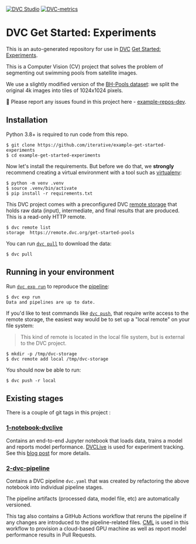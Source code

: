 [![DVC Studio](https://img.shields.io/badge/-Open_in_Studio-grey.svg?style=flat-square&logo=dvc)](https://studio.iterative.ai/team/Iterative/projects/example-get-started-experiments-y8toqd433r) 
[![DVC-metrics](https://img.shields.io/badge/dynamic/json?style=flat-square&colorA=grey&colorB=F46737&label=Dice%20Metric&url=https://github.com/iterative/example-get-started-experiments/raw/main/dvclive/metrics.json&query=dice_multi)](https://github.com/iterative/example-get-started-experiments/raw/main/dvclive/metrics.json)

# DVC Get Started: Experiments

This is an auto-generated repository for use in [DVC](https://dvc.org)
[Get Started: Experiments](https://dvc.org/doc/start/experiment-management).

This is a Computer Vision (CV) project that solves the problem of segmenting out 
swimming pools from satellite images. 

We use a slightly modified version of the [BH-Pools dataset](http://patreo.dcc.ufmg.br/2020/07/29/bh-pools-watertanks-datasets/):
we split the original 4k images into tiles of 1024x1024 pixels.


🐛 Please report any issues found in this project here -
[example-repos-dev](https://github.com/iterative/example-repos-dev).

## Installation

Python 3.8+ is required to run code from this repo.

```console
$ git clone https://github.com/iterative/example-get-started-experiments
$ cd example-get-started-experiments
```

Now let's install the requirements. But before we do that, we **strongly**
recommend creating a virtual environment with a tool such as
[virtualenv](https://virtualenv.pypa.io/en/stable/):

```console
$ python -m venv .venv
$ source .venv/bin/activate
$ pip install -r requirements.txt
```

This DVC project comes with a preconfigured DVC
[remote storage](https://dvc.org/doc/commands-reference/remote) that holds raw
data (input), intermediate, and final results that are produced. This is a
read-only HTTP remote.

```console
$ dvc remote list
storage  https://remote.dvc.org/get-started-pools
```

You can run [`dvc pull`](https://man.dvc.org/pull) to download the data:

```console
$ dvc pull
```

## Running in your environment

Run [`dvc exp run`](https://man.dvc.org/exp/run) to reproduce the
[pipeline](https://dvc.org/doc/user-guide/pipelines/defining-pipelines):

```console
$ dvc exp run
Data and pipelines are up to date.
```

If you'd like to test commands like [`dvc push`](https://man.dvc.org/push),
that require write access to the remote storage, the easiest way would be to set
up a "local remote" on your file system:

> This kind of remote is located in the local file system, but is external to
> the DVC project.

```console
$ mkdir -p /tmp/dvc-storage
$ dvc remote add local /tmp/dvc-storage
```

You should now be able to run:

```console
$ dvc push -r local
```

## Existing stages

There is a couple of git tags in this project :

### [1-notebook-dvclive](https://github.com/iterative/example-get-started-experiments/tree/1-notebook-dvclive)

Contains an end-to-end Jupyter notebook that loads data, trains a model and 
reports model performance. 
[DVCLive](https://dvc.org/doc/dvclive) is used for experiment tracking. 
See this [blog post](https://iterative.ai/blog/exp-tracking-dvc-python) for more
details.

### [2-dvc-pipeline](https://github.com/iterative/example-get-started-experiments/tree/2-dvc-pipeline)

Contains a DVC pipeline `dvc.yaml` that was created by refactoring the above 
notebook into individual pipeline stages. 

The pipeline artifacts (processed data, model file, etc) are automatically 
versioned. 

This tag also contains a GitHub Actions workflow that reruns the pipeline if any
 changes are introduced to the pipeline-related files. 
[CML](https://cml.dev/) is used in this workflow to provision a cloud-based GPU 
machine as well as report model performance results in Pull Requests.
